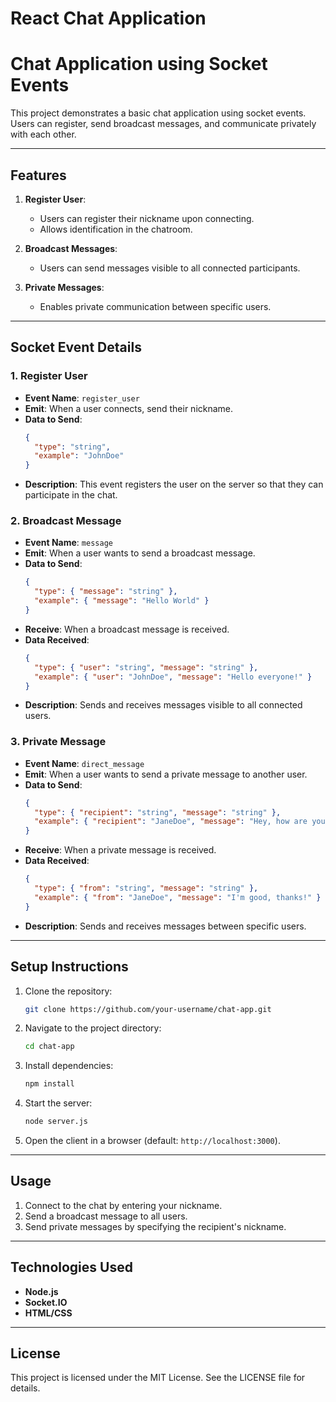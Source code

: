 # React Chat Application 

# Chat Application using Socket Events

This project demonstrates a basic chat application using socket events. Users can register, send broadcast messages, and communicate privately with each other.

---

## Features

1. **Register User**: 
   - Users can register their nickname upon connecting.
   - Allows identification in the chatroom.

2. **Broadcast Messages**:
   - Users can send messages visible to all connected participants.

3. **Private Messages**:
   - Enables private communication between specific users.

---

## Socket Event Details

### 1. Register User
- **Event Name**: `register_user`
- **Emit**: When a user connects, send their nickname.
- **Data to Send**:
  ```json
  {
    "type": "string",
    "example": "JohnDoe"
  }
  ```
- **Description**: This event registers the user on the server so that they can participate in the chat.

### 2. Broadcast Message
- **Event Name**: `message`
- **Emit**: When a user wants to send a broadcast message.
- **Data to Send**:
  ```json
  {
    "type": { "message": "string" },
    "example": { "message": "Hello World" }
  }
  ```
- **Receive**: When a broadcast message is received.
- **Data Received**:
  ```json
  {
    "type": { "user": "string", "message": "string" },
    "example": { "user": "JohnDoe", "message": "Hello everyone!" }
  }
  ```
- **Description**: Sends and receives messages visible to all connected users.

### 3. Private Message
- **Event Name**: `direct_message`
- **Emit**: When a user wants to send a private message to another user.
- **Data to Send**:
  ```json
  {
    "type": { "recipient": "string", "message": "string" },
    "example": { "recipient": "JaneDoe", "message": "Hey, how are you?" }
  }
  ```
- **Receive**: When a private message is received.
- **Data Received**:
  ```json
  {
    "type": { "from": "string", "message": "string" },
    "example": { "from": "JaneDoe", "message": "I'm good, thanks!" }
  }
  ```
- **Description**: Sends and receives messages between specific users.

---

## Setup Instructions

1. Clone the repository:
   ```bash
   git clone https://github.com/your-username/chat-app.git
   ```
2. Navigate to the project directory:
   ```bash
   cd chat-app
   ```
3. Install dependencies:
   ```bash
   npm install
   ```
4. Start the server:
   ```bash
   node server.js
   ```
5. Open the client in a browser (default: `http://localhost:3000`).

---

## Usage

1. Connect to the chat by entering your nickname.
2. Send a broadcast message to all users.
3. Send private messages by specifying the recipient's nickname.

---

## Technologies Used

- **Node.js**
- **Socket.IO**
- **HTML/CSS**

---

## License

This project is licensed under the MIT License. See the LICENSE file for details.


